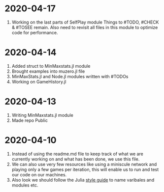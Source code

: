 # 2020-04-17
1. Working on the last parts of SelfPlay module Things to #TODO, #CHECK & #TOSEE remain. Also need to revisit all files in this module to optimize code for performance.

# 2020-04-14
1. Added struct to MinMaxstats.jl module
2. Brought examples into muzero.jl file
3. MinMaxStats.jl and Node.jl modules written with #TODOs
4. Working on GameHistory.jl

# 2020-04-13
1. Writing MinMaxstats.jl module
2. Made repo Public

# 2020-04-10
1. Instead of using the readme.md file to keep track of what we are currently working on and what has been done, we use this file.
2. We can also use very few resources like using a miniscule network and playing only a few games per iteration, this will enable us to run and test our code on our machines.
3. Also look we should follow the Julia [style guide](https://docs.julialang.org/en/v1/manual/style-guide/) to name varibales and modules etc.

